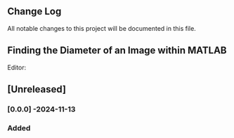 ## Change Log
All notable changes to this project will be documented in this file.

## Finding the Diameter of an Image within MATLAB

Editor: 

## [Unreleased]

### [0.0.0] -2024-11-13
### Added

